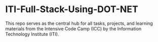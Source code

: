 # ITI-Full-Stack-Using-DOT-NET
This repo serves as the central hub for all tasks, projects, and learning materials from the Intensive Code Camp (ICC) by the Information Technology Institute (ITI).
